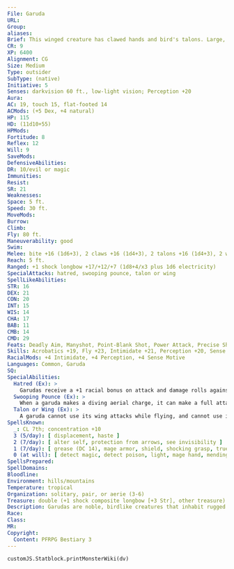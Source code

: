 ```yaml
---
File: Garuda
URL: 
Group: 
aliases: 
Brief: This winged creature has clawed hands and bird's talons. Large, glinting eyes and a serrated beak dominate its avian face.
CR: 9
XP: 6400
Alignment: CG
Size: Medium
Type: outsider
SubType: (native)
Initiative: 5
Senses: darkvision 60 ft., low-light vision; Perception +20
Aura: 
AC: 19, touch 15, flat-footed 14
ACMods: (+5 Dex, +4 natural)
HP: 115
HD: (11d10+55)
HPMods: 
Fortitude: 8
Reflex: 12
Will: 9
SaveMods: 
DefensiveAbilities: 
DR: 10/evil or magic
Immunities: 
Resist: 
SR: 21
Weaknesses: 
Space: 5 ft.
Speed: 30 ft.
MoveMods: 
Burrow: 
Climb: 
Fly: 80 ft.
Maneuverability: good
Swim: 
Melee: bite +16 (1d6+3), 2 claws +16 (1d4+3), 2 talons +16 (1d4+3), 2 wings +11 (1d4+1)
Reach: 5 ft.
Ranged: +1 shock longbow +17/+12/+7 (1d8+4/x3 plus 1d6 electricity)
SpecialAttacks: hatred, swooping pounce, talon or wing
SpellLikeAbilities: 
STR: 16
DEX: 21
CON: 20
INT: 15
WIS: 14
CHA: 17
BAB: 11
CMB: 14
CMD: 29
Feats: Deadly Aim, Manyshot, Point-Blank Shot, Power Attack, Precise Shot, Rapid Shot, Weapon FinesseB
Skills: Acrobatics +19, Fly +23, Intimidate +21, Perception +20, Sense Motive +20, Spellcraft +13, Stealth +19, Survival +13
RacialMods: +4 Intimidate, +4 Perception, +4 Sense Motive
Languages: Common, Garuda
SQ: 
SpecialAbilities:
  Hatred (Ex): >
    Garudas receive a +1 racial bonus on attack and damage rolls against nagas and other serpentine monsters of the aberration type.  Spells Garudas cast spells as 7th-level sorcerers.
  Swooping Pounce (Ex): >
    When a garuda makes a diving aerial charge, it can make a full attack with its natural weapons.
  Talon or Wing (Ex): >
    A garuda cannot use its wing attacks while flying, and cannot use its talon attacks while not flying.
SpellsKnown:
  _: CL 7th; concentration +10
  3 (5/day): [ displacement, haste ]
  2 (7/day): [ alter self, protection from arrows, see invisibility ]
  1 (7/day): [ grease (DC 14), mage armor, shield, shocking grasp, true strike ]
  0 (at will): [ detect magic, detect poison, light, mage hand, mending, message, prestidigitation ]
SpellsPrepared: 
SpellDomains: 
Bloodline: 
Environment: hills/mountains
Temperature: tropical
Organization: solitary, pair, or aerie (3-6)
Treasure: double (+1 shock composite longbow [+3 Str], other treasure)
Description: Garudas are noble, birdlike creatures that inhabit rugged hills. While they remain detached from humanoid societies, they are impetuous and gallant, often serving as protectors of nearby communities.  Most garudas stand around 6 feet tall with a wingspan of 15 feet and weigh approximately 150 pounds.
Race: 
Class: 
MR: 
Copyright:
  Content: PFRPG Bestiary 3
---
```

```dataviewjs
customJS.Statblock.printMonsterWiki(dv)
```
